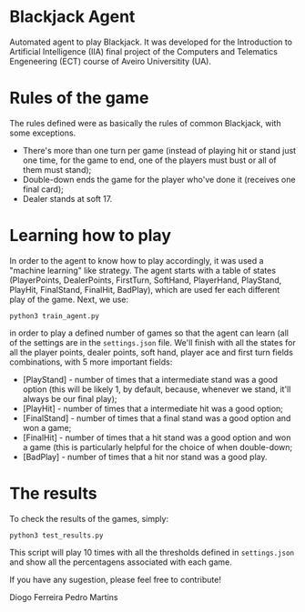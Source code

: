 # Blackjack Agent

Automated agent to play Blackjack. It was developed for the Introduction to Artificial Intelligence (IIA) final project of the Computers and Telematics Engeneering (ECT) course of Aveiro Universitity (UA).

# Rules of the game

The rules defined were as basically the rules of common Blackjack, with some exceptions.

- There's more than one turn per game (instead of playing hit or stand just one time, for the game to end, one of the players must bust or all of them must stand);
- Double-down ends the game for the player who've done it (receives one final card);
- Dealer stands at soft 17.

# Learning how to play

In order to the agent to know how to play accordingly, it was used a "machine learning" like strategy.
The agent starts with a table of states (PlayerPoints, DealerPoints, FirstTurn, SoftHand, PlayerHand, PlayStand, PlayHit, FinalStand, FinalHit, BadPlay), which are used fer each different play of the game. Next, we use:

    python3 train_agent.py

in order to play a defined number of games so that the agent can learn (all of the settings are in the `settings.json` file.
We'll finish with all the states for all the player points, dealer points, soft hand, player ace and first turn fields combinations, with 5 more important fields:
- [PlayStand] - number of times that a intermediate stand was a good option (this will be likely 1, by default, because, whenever we stand, it'll always be our final play);
- [PlayHit] - number of times that a intermediate hit was a good option;
- [FinalStand] - number of times that a final stand was a good option and won a game;
- [FinalHit] - number of times that a hit stand was a good option and won a game (this is particularly helpful for the choice of when double-down;
- [BadPlay] - number of times that a hit nor stand was a good play.

# The results

To check the results of the games, simply:

    python3 test_results.py

This script will play 10 times with all the thresholds defined in `settings.json` and show all the percentagens associated with each game.

If you have any sugestion, please feel free to contribute!

Diogo Ferreira
Pedro Martins
